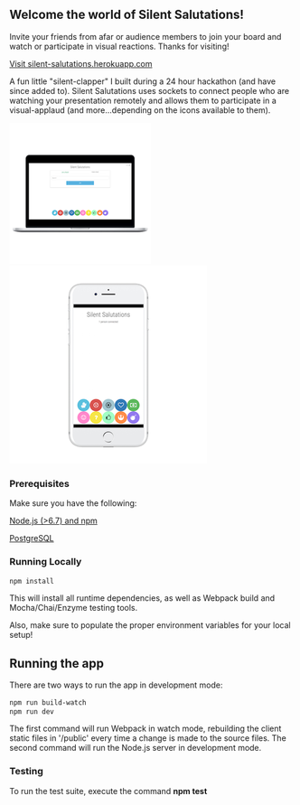 ## Welcome the world of Silent Salutations!

Invite your friends from afar or audience members to join your board and watch or participate in visual reactions.
Thanks for visiting!

[Visit silent-salutations.herokuapp.com](https://silent-salutations.herokuapp.com/)

A fun little "silent-clapper" I built during a 24 hour hackathon (and have since added to). Silent Salutations uses sockets to connect people who are watching your presentation remotely and allows them to participate in a visual-applaud (and more...depending on the icons available to them). 

![](/public/img/laptop-screen.png)  ![](/public/img/phone-screen.png)


### Prerequisites

Make sure you have the following:

[Node.js (>6.7) and npm](https://nodejs.org/en/)

[PostgreSQL](https://www.postgresql.org/)


### Running Locally

```
npm install

```
This will install all runtime dependencies, as well as Webpack build and Mocha/Chai/Enzyme testing tools.

Also, make sure to populate the proper environment variables for your local setup!


## Running the app

There are two ways to run the app in development mode:

```
npm run build-watch
npm run dev

```
The first command will run Webpack in watch mode, rebuilding the client static files in '/public' every time a change is made to the source files. The second command will run the Node.js server in development mode.


### Testing
To run the test suite, execute the command **npm test**










